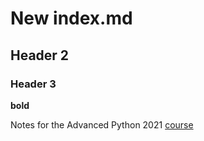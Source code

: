 # New index.md
## Header 2
### Header 3
**bold**

Notes for the Advanced Python 2021 [course](/mds/notes.md)

